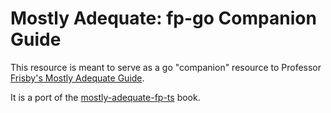 # Mostly Adequate: fp-go Companion Guide

This resource is meant to serve as a go "companion" resource to Professor [Frisby's Mostly Adequate Guide](https://github.com/MostlyAdequate/mostly-adequate-guide).  

It is a port of the [mostly-adequate-fp-ts](https://github.com/ChuckJonas/mostly-adequate-fp-ts/) book.

